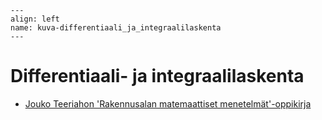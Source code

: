 ```{figure} ../images/rovaniemi.png
---
align: left
name: kuva-differentiaali_ja_integraalilaskenta
---
```


# Differentiaali- ja integraalilaskenta


- [Jouko Teeriahon 'Rakennusalan matemaattiset menetelmät'-oppikirja](https://jteeriaho.github.io/matikka3)


